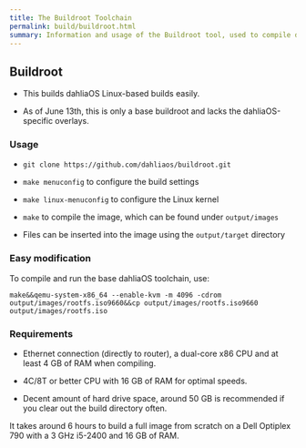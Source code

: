 ```yaml
---
title: The Buildroot Toolchain
permalink: build/buildroot.html
summary: Information and usage of the Buildroot tool, used to compile dahliaOS
---
```

## Buildroot

- This builds dahliaOS Linux-based builds easily.

- As of June 13th, this is only a base buildroot and lacks the dahliaOS-specific overlays.

### Usage

- ```git clone https://github.com/dahliaos/buildroot.git```

- ```make menuconfig``` to configure the build settings

- ```make linux-menuconfig``` to configure the Linux kernel

- ```make``` to compile the image, which can be found under ```output/images```

- Files can be inserted into the image using the ```output/target``` directory

### Easy modification

To compile and run the base dahliaOS toolchain, use:

```make&&qemu-system-x86_64 --enable-kvm -m 4096 -cdrom output/images/rootfs.iso9660&&cp output/images/rootfs.iso9660 output/images/rootfs.iso```

### Requirements

- Ethernet connection (directly to router), a dual-core x86 CPU and at least 4 GB of RAM when compiling. 

- 4C/8T or better CPU with 16 GB of RAM for optimal speeds.

- Decent amount of hard drive space, around 50 GB is recommended if you clear out the build directory often. 

It takes around 6 hours to build a full image from scratch on a Dell Optiplex 790 with a 3 GHz i5-2400 and 16 GB of RAM.
